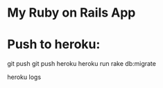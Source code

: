 # My Ruby on Rails App

# Push to heroku:
git push
git push heroku
heroku run rake db:migrate

heroku logs